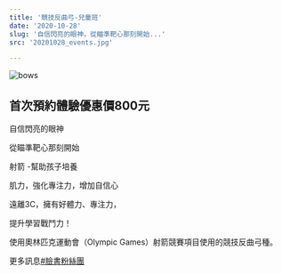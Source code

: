 ```yaml
---
title: '競技反曲弓-兒童班'
date: '2020-10-28'
slug: '自信閃亮的眼神，從瞄準靶心那刻開始...'
src: '20201028_events.jpg'

---
```


![bows](/assets/images/events/20201028_events.jpg)

## 首次預約體驗優惠價800元

自信閃亮的眼神

從瞄準靶心那刻開始

射箭 -幫助孩子培養

肌力，強化專注力，增加自信心

遠離3C，擁有好體力、專注力，

提升學習戰鬥力！

使用奧林匹克運動會（Olympic Games）射箭競賽項目使用的競技反曲弓種。

更多訊息[#臉書粉絲團](https://www.facebook.com/LZarchery/)
